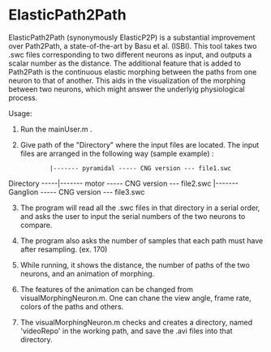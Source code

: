 # ElasticPath2Path

ElasticPath2Path (synonymously ElasticP2P) is a substantial improvement over Path2Path, a state-of-the-art by Basu et al. (ISBI).
This tool takes two .swc files corresponding to two different neurons as input, and outputs a scalar number as the distance. 
The additional feature that is added to Path2Path is the continuous elastic morphing between the paths from one neuron to that of another. 
This aids in the visualization of the morphing between two neurons, which might answer the underlyig physiological process. 

Usage:
1. Run the mainUser.m . 
2. Give path of the "Directory" where the input files are located. The input files are arranged in the following way (sample example) :
                          
               |------- pyramidal ----- CNG version --- file1.swc 
Directory -----|------- motor     ----- CNG version --- file2.swc
               |------- Ganglion  ----- CNG version --- file3.swc
               
3. The program will read all the .swc files in that directory in a serial order, and asks the user to input the serial numbers of the two neurons to compare.

4. The program also asks the number of samples that each path must have after resampling. (ex. 170)

5. While running, it shows the distance, the number of paths of the two neurons, and an animation of morphing. 

6. The features of the animation can be changed from visualMorphingNeuron.m. One can chane the view angle, frame rate, colors of the paths and others.  

7. The visualMorphingNeuron.m checks and creates a directory, named 'videoRepo' in the working path, and save the .avi files into that directory. 
               
   
